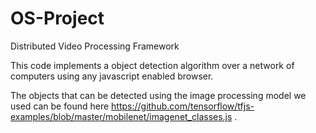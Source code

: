 # OS-Project
Distributed Video Processing Framework

This code implements a object detection algorithm over a network of computers using any javascript enabled browser.

The objects that can be detected using the image processing model we used can be found here https://github.com/tensorflow/tfjs-examples/blob/master/mobilenet/imagenet_classes.js .


